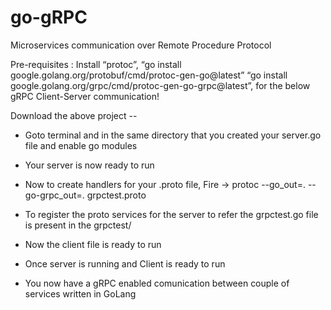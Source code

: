 # go-gRPC
Microservices communication over Remote Procedure Protocol

Pre-requisites : Install “protoc”, “go install google.golang.org/protobuf/cmd/protoc-gen-go@latest” “go install google.golang.org/grpc/cmd/protoc-gen-go-grpc@latest”, for the below gRPC Client-Server communication!


Download the above project --

- Goto terminal and in the same directory that you created your server.go file and enable go modules

- Your server is now ready to run

- Now to create handlers for your .proto file, Fire -> protoc --go_out=. --go-grpc_out=. grpctest.proto

- To register the proto services for the server to refer the grpctest.go file is present in the grpctest/

- Now the client file is ready to run

- Once server is running and Client is ready to run

- You now have a gRPC enabled comunication between couple of services written in GoLang
